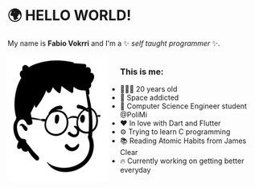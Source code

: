 # 🌍 HELLO WORLD! 
My name is **Fabio Vokrri** and I'm a ✨ _self taught programmer_ ✨.


<div style="display: flex">
  <img src="https://github.com/fabio-vokrri/fabio-vokrri/blob/main/Avatar.png" width="200" align="left"/>
  <div>    
    <ul>
      <h3> This is me: </h3>
      <li>👨🏽‍💻 20 years old</li>
      <li>🚀 Space addicted </li>
      <li>🤖 Computer Science Engineer student @PoliMi</li>
      <li>❤️ In love with Dart and Flutter</li>
      <li>⚙️ Trying to learn C programming</li>
      <li>📚 Reading Atomic Habits from James Clear</li>
      <li>🔥 Currently working on getting better everyday</li>
    </ul>
  </div>
</div>

